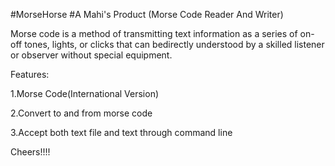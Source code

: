 #MorseHorse
#A Mahi's Product
(Morse Code Reader And Writer)

Morse code is a method of transmitting text 
information as a series of on-off tones, 
lights, or clicks that can bedirectly understood 
by a skilled listener or observer without special equipment.


Features:

1.Morse Code(International Version)

2.Convert to and from morse code

3.Accept both text file and text through command line

Cheers!!!!
